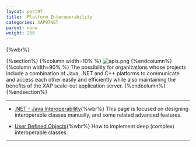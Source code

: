 ```yaml
---
layout: post97
title:  Platform Interoperability
categories: XAP97NET
parent: none
weight: 250
---
```


{%wbr%}

{%section%}
{%column width=10% %}
![apis.png](/attachment_files/subject/apis.png)
{%endcolumn%}
{%column width=90% %}
The possibility for organizations whose projects include a combination of Java, .NET and C++ platforms to communicate and access each other easily and efficiently while also maintaining the benefits of the XAP scale-out application server.
{%endcolumn%}
{%endsection%}



<hr/>


- [.NET - Java Interoperability](./dotnet-java-interoperability.html){%wbr%}
This page is focused on designing interoperable classes manually, and some related advanced features.

- [User Defined Objects](./interoperability-of-user-defined-objects.html){%wbr%}
How to implement deep (complex) interoperable classes.

<hr/>
